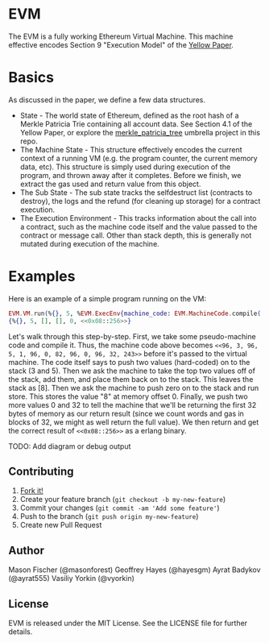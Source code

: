 # EVM

The EVM is a fully working Ethereum Virtual Machine.
This machine effective encodes Section 9 "Execution Model" of the [Yellow Paper](http://gavwood.com/Paper.pdf).

# Basics

As discussed in the paper, we define a few data structures.

* State - The world state of Ethereum, defined as the root hash of a Merkle Patricia Trie containing all account data. See Section 4.1 of the Yellow Paper, or explore the [merkle_patricia_tree](https://github.com/poanetwork/mana/apps/merkle_patricia_tree) umbrella project in this repo.
* The Machine State - This structure effectively encodes the current context of a running VM (e.g. the program counter, the current memory data, etc). This structure is simply used during execution of the program, and thrown away after it completes. Before we finish, we extract the gas used and return value from this object.
* The Sub State - The sub state tracks the selfdestruct list (contracts to destroy), the logs and the refund (for cleaning up storage) for a contract execution.
* The Execution Environment - This tracks information about the call into a contract, such as the machine code itself and the value passed to the contract or message call. Other than stack depth, this is generally not mutated during execution of the machine.

# Examples

Here is an example of a simple program running on the VM:

```elixir
EVM.VM.run(%{}, 5, %EVM.ExecEnv{machine_code: EVM.MachineCode.compile([:push1, 3, :push1, 5, :add, :push1, 0x00, :mstore, :push1, 0, :push1, 32, :return])})
{%{}, 5, [], [], 0, <<0x08::256>>}
```

Let's walk through this step-by-step. First, we take some pseudo-machine code and compile it.
Thus, the machine code above becomes `<<96, 3, 96, 5, 1, 96, 0, 82, 96, 0, 96, 32, 243>>` before it's passed to the virtual machine.
The code itself says to push two values (hard-coded) on to the stack (3 and 5).
Then we ask the machine to take the top two values off of the stack, add them, and place them back on to the stack.
This leaves the stack as [8]. Then we ask the machine to push zero on to the stack and run store.
This stores the value "8" at memory offset 0. Finally, we push two more values 0 and 32 to
tell the machine that we'll be returning the first 32 bytes of memory as our
return result (since we count words and gas in blocks of 32, we might as well return the full value).
We then return and get the correct result of `<<0x08::256>>` as a erlang binary.

TODO: Add diagram or debug output

## Contributing

1. [Fork it!](https://github.com/poanetwork/mana/apps/evm/fork)
2. Create your feature branch (`git checkout -b my-new-feature`)
3. Commit your changes (`git commit -am 'Add some feature'`)
4. Push to the branch (`git push origin my-new-feature`)
5. Create new Pull Request

## Author

Mason Fischer (@masonforest)
Geoffrey Hayes (@hayesgm)
Ayrat Badykov (@ayrat555)
Vasiliy Yorkin (@vyorkin)

## License

EVM is released under the MIT License. See the LICENSE file for further details.
